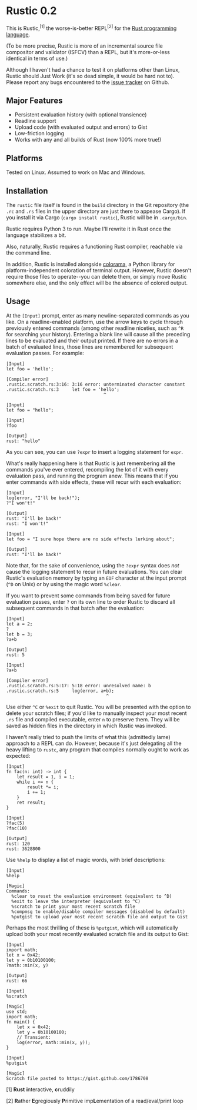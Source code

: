 # Rustic 0.2

This is Rustic,<sup>[1]</sup> the worse-is-better REPL<sup>[2]</sup> for the [Rust programming language](https://github.com/mozilla/rust).

(To be more precise, Rustic is more of an incremental source file compositor and validator (ISFCV) than a REPL, but it's more-or-less identical in terms of use.)

Although I haven't had a chance to test it on platforms other than Linux, Rustic should Just Work (it's so dead simple, it would be hard not to). Please report any bugs encountered to the [issue tracker](https://github.com/bstrie/rust-rustic/issues) on Github.

## Major Features

 * Persistent evaluation history (with optional transience)
 * Readline support
 * Upload code (with evaluated output and errors) to Gist
 * Low-friction logging
 * Works with any and all builds of Rust (now 100% more true!)

## Platforms

Tested on Linux. Assumed to work on Mac and Windows.

## Installation

The `rustic` file itself is found in the `build` directory in the Git repository (the `.rc` and `.rs` files in the upper directory are just there to appease Cargo). If you install it via Cargo (`cargo install rustic`), Rustic will be in `.cargo/bin`.

Rustic requires Python 3 to run. Maybe I'll rewrite it in Rust once the language stabilizes a bit.

Also, naturally, Rustic requires a functioning Rust compiler, reachable via the command line.

In addition, Rustic is installed alongside [colorama](http://pypi.python.org/pypi/colorama), a Python library for platform-independent coloration of terminal output. However, Rustic doesn't require those files to operate--you can delete them, or simply move Rustic somewhere else, and the only effect will be the absence of colored output.

## Usage

At the `[Input]` prompt, enter as many newline-separated commands as you like. On a readline-enabled platform, use the arrow keys to cycle through previously entered commands (among other readline niceties, such as `^R` for searching your history). Entering a blank line will cause all the preceding lines to be evaluated and their output printed. If there are no errors in a batch of evaluated lines, those lines are remembered for subsequent evaluation passes. For example:

    [Input]
    let foo = 'hello';
    
    [Compiler error]
    .rustic.scratch.rs:3:16: 3:16 error: unterminated character constant
    .rustic.scratch.rs:3     let foo = 'hello';
                                         ^
    
    [Input]
    let foo = "hello";
    
    [Input]
    ?foo
    
    [Output]
    rust: "hello"

As you can see, you can use `?expr` to insert a logging statement for `expr`.

What's really happening here is that Rustic is just remembering all the commands you've ever entered, recompiling the lot of it with every evaluation pass, and running the program anew. This means that if you enter commands with side effects, these will recur with each evaluation:

    [Input]
    log(error, "I'll be back!");
    ?"I won't!"
    
    [Output]
    rust: "I'll be back!"
    rust: "I won't!"
    
    [Input]
    let foo = "I sure hope there are no side effects lurking about";
    
    [Output]
    rust: "I'll be back!"

Note that, for the sake of convenience, using the `?expr` syntax does *not* cause the logging statement to recur in future evaluations. You can clear Rustic's evaluation memory by typing an `EOF` character at the input prompt (`^D` on Unix) or by using the magic word `%clear`.

If you want to prevent some commands from being saved for future evaluation passes, enter `?` on its own line to order Rustic to discard all subsequent commands in that batch after the evaluation:

    [Input]
    let a = 2;
    ?
    let b = 3;
    ?a+b
    
    [Output]
    rust: 5
    
    [Input]
    ?a+b
    
    [Compiler error]
    .rustic.scratch.rs:5:17: 5:18 error: unresolved name: b
    .rustic.scratch.rs:5     log(error, a+b);
                                          ^

Use either `^C` or `%exit` to quit Rustic. You will be presented with the option to delete your scratch files; if you'd like to manually inspect your most recent `.rs` file and compiled executable, enter `n` to preserve them. They will be saved as hidden files in the directory in which Rustic was invoked.

I haven't really tried to push the limits of what this (admittedly lame) approach to a REPL can do. However, because it's just delegating all the heavy lifting to `rustc`, any program that compiles normally ought to work as expected:

    [Input]
    fn fac(n: int) -> int {
        let result = 1, i = 1;
        while i <= n {
            result *= i;
            i += 1;
        }
        ret result;
    }
    
    [Input]
    ?fac(5)
    ?fac(10)
    
    [Output]
    rust: 120
    rust: 3628800

Use `%help` to display a list of magic words, with brief descriptions:

    [Input]
    %help
    
    [Magic]
    Commands:
      %clear to reset the evaluation environment (equivalent to ^D)
      %exit to leave the interpreter (equivalent to ^C)
      %scratch to print your most recent scratch file
      %compmsg to enable/disable compiler messages (disabled by default)
      %putgist to upload your most recent scratch file and output to Gist

Perhaps the most thrilling of these is `%putgist`, which will automatically upload both your most recently evaluated scratch file and its output to Gist:

    [Input]
    import math;
    let x = 0x42;
    let y = 0b10100100;
    ?math::min(x, y)
    
    [Output]
    rust: 66
    
    [Input]
    %scratch
    
    [Magic]
    use std;
    import math;
    fn main() {
        let x = 0x42;
        let y = 0b10100100;
        // Transient:
        log(error, math::min(x, y));
    }

    [Input]
    %putgist
    
    [Magic]
    Scratch file pasted to https://gist.github.com/1786708

[1] **Rust** **i**nteractive, **c**ruddily

[2] **R**ather **E**gregiously **P**rimitive imp**L**ementation of a read/eval/print loop
